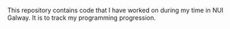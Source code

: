 This repository contains code that I have worked on during my time in NUI Galway. It is to track my programming progression.
